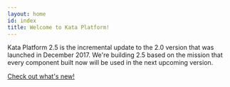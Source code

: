 ```yaml
---
layout: home
id: index
title: Welcome to Kata Platform!
---
```


Kata Platform 2.5 is the incremental update to the 2.0 version that was launched in December 2017. We're building 2.5 based on the mission that every component built now will be used in the next upcoming version.

[Check out what's new!](/overview/release-notes/)
